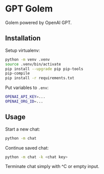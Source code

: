 GPT Golem
=========

Golem powered by OpenAI GPT.


Installation
------------

Setup virtualenv:

```bash
python -m venv .venv
source .venv/bin/activate
pip install --upgrade pip pip-tools
pip-compile
pip install -r requirements.txt
```

Put variables to `.env`:

```bash
OPENAI_API_KEY=...
OPENAI_ORG_ID=...
```


Usage
-----

Start a new chat:

```bash
python -m chat
```

Continue saved chat:

```bash
python -m chat -k <chat key>
```

Terminate chat simply with ^C or empty input.

